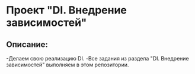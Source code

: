 # Проект "DI. Внедрение зависимостей"

## Описание: 
 -Делаем свою реализацию DI.
 -Все задания из раздела "DI. Внедрение зависимостей" выполняем в этом репозитории.
